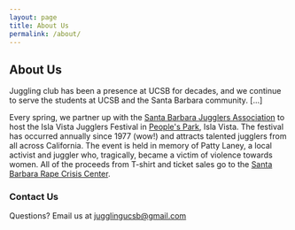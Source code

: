 ```yaml
---
layout: page
title: About Us
permalink: /about/
---
```


## About Us

Juggling club has been a presence at UCSB for decades, and we continue to serve the students at UCSB and the Santa Barbara community. [...]

Every spring, we partner up with the [Santa Barbara Jugglers Association](http://www.sbjuggle.org/) to host the Isla Vista Jugglers Festival in [People's Park](https://www.google.com/maps/place/People's+Park,+Isla+Vista,+CA+93117/), Isla Vista. The festival has occurred annually since 1977 (wow!) and attracts talented jugglers from all across California. The event is held in memory of Patty Laney, a local activist and juggler who, tragically, became a victim of violence towards women. All of the proceeds from T-shirt and ticket sales go to the [Santa Barbara Rape Crisis Center](http://www.sbrapecrisiscenter.org/).

### Contact Us

Questions? Email us at <a href="mailto:jugglingucsb@gmail.com">jugglingucsb@gmail.com</a>
